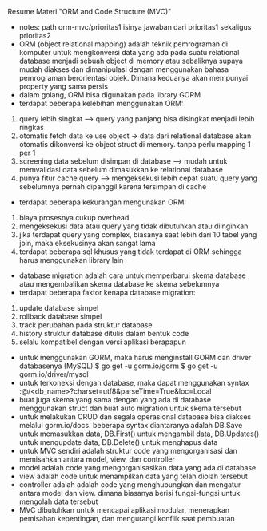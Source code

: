 Resume Materi "ORM and Code Structure (MVC)"
- notes: path orm-mvc/prioritas1 isinya jawaban dari prioritas1 sekaligus prioritas2
- ORM (object relational mapping) adalah teknik pemrograman di komputer untuk mengkonversi data yang ada pada suatu relational database menjadi sebuah object di memory atau sebaliknya supaya mudah diakses dan dimanipulasi dengan menggunakan bahasa pemrograman berorientasi objek. Dimana keduanya akan mempunyai property yang sama persis
- dalam golang, ORM bisa digunakan pada library GORM
- terdapat beberapa kelebihan menggunakan ORM:
1. query lebih singkat --> query yang panjang bisa disingkat menjadi lebih ringkas
2. otomatis fetch data ke use object -> data dari relational database akan otomatis dikonversi ke object struct di memory. tanpa perlu mapping 1 per 1
3. screening data sebelum disimpan di database --> mudah untuk memvalidasi data sebelum dimasukkan ke relational database
4. punya fitur cache query --> mengeksekusi lebih cepat suatu query yang sebelumnya pernah dipanggil karena tersimpan di cache
- terdapat beberapa kekurangan mengunakan ORM:
1. biaya prosesnya cukup overhead
2. mengeksekusi data atau query yang tidak dibutuhkan atau diinginkan
3. jika terdapat query yang complex, biasanya saat lebih dari 10 tabel yang join, maka eksekusinya akan sangat lama
4. terdapat beberapa sql khusus yang tidak terdapat di ORM sehingga harus menggunakan library lain
- database migration adalah cara untuk memperbarui skema database atau mengembalikan skema database ke skema sebelumnya
- terdapat beberapa faktor kenapa database migration:
1. update database simpel
2. rollback database simpel
3. track perubahan pada struktur database
4. history struktur database ditulis dalam bentuk code
5. selalu kompatibel dengan versi aplikasi berapapun
- untuk menggunakan GORM, maka harus menginstall GORM dan driver databasenya (MySQL)
$ go get -u gorm.io/gorm
$ go get -u gorm.io/driver/mysql
 - untuk terkoneksi dengan database, maka dapat menggunakan syntax <username>:<password>@/<db_name>?charset=utf8&parseTime=True&loc=Local
- buat juga skema yang sama dengan yang ada di database menggunakan struct dan buat auto migration untuk skema tersebut
- untuk melakukan CRUD dan segala operasional database bisa diakses melalui gorm.io/docs. beberapa syntax diantaranya adalah DB.Save untuk memasukkan data, DB.First() untuk mengambil data, DB.Updates() untuk mengupdate data, DB.Delete() untuk menghapus data
- untuk MVC sendiri adalah struktur code yang mengorganisasi dan memisahkan antara model, view, dan controller
- model adalah code yang mengorganisasikan data yang ada di database
- view adalah code untuk menampilkan data yang telah diolah tersebut
- controller adalah adalah code yang menghubungkan dan mengatur antara model dan view. dimana biasanya berisi fungsi-fungsi untuk mengolah data tersebut
- MVC dibutuhkan untuk mencapai aplikasi modular, menerapkan pemisahan kepentingan, dan mengurangi konflik saat pembuatan

